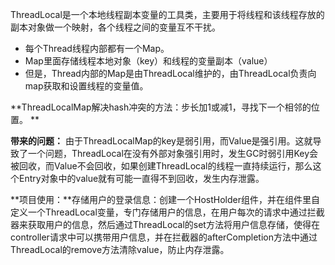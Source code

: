 ThreadLocal是一个本地线程副本变量的工具类，主要用于将线程和该线程存放的副本对象做一个映射，各个线程之间的变量互不干扰。 

- 每个Thread线程内部都有一个Map。 
- Map里面存储线程本地对象（key）和线程的变量副本（value） 
- 但是，Thread内部的Map是由ThreadLocal维护的，由ThreadLocal负责向map获取和设置线程的变量值。 

**ThreadLocalMap解决hash冲突的方法：步长加1或减1，寻找下一个相邻的位置。 **

**带来的问题：** 由于ThreadLocalMap的key是弱引用，而Value是强引用。这就导致了一个问题，ThreadLocal在没有外部对象强引用时，发生GC时弱引用Key会被回收，而Value不会回收，如果创建ThreadLocal的线程一直持续运行，那么这个Entry对象中的value就有可能一直得不到回收，发生内存泄露。



**项目使用：**存储用户的登录信息：创建一个HostHolder组件，并在组件里自定义一个ThreadLocal变量，专门存储用户的信息，在用户每次的请求中通过拦截器来获取用户的信息，然后通过ThreadLocal的set方法将用户信息存储，使得在controller请求中可以携带用户信息，并在拦截器的afterCompletion方法中通过ThreadLocal的remove方法清除value，防止内存泄露。